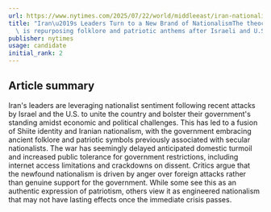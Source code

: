 ```yaml
---
url: https://www.nytimes.com/2025/07/22/world/middleeast/iran-nationalism-israel-us-attacks.html
title: "Iran\u2019s Leaders Turn to a New Brand of NationalismThe theocratic government\
  \ is repurposing folklore and patriotic anthems after Israeli and U.S. attacks."
publisher: nytimes
usage: candidate
initial_rank: 2
---
```

## Article summary
Iran's leaders are leveraging nationalist sentiment following recent attacks by Israel and the U.S. to unite the country and bolster their government's standing amidst economic and political challenges. This has led to a fusion of Shiite identity and Iranian nationalism, with the government embracing ancient folklore and patriotic symbols previously associated with secular nationalists. The war has seemingly delayed anticipated domestic turmoil and increased public tolerance for government restrictions, including internet access limitations and crackdowns on dissent. Critics argue that the newfound nationalism is driven by anger over foreign attacks rather than genuine support for the government. While some see this as an authentic expression of patriotism, others view it as engineered nationalism that may not have lasting effects once the immediate crisis passes.
